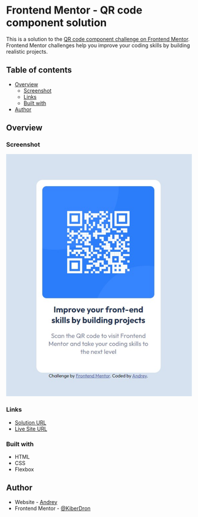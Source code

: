 # Frontend Mentor - QR code component solution

This is a solution to the [QR code component challenge on Frontend Mentor](https://www.frontendmentor.io/challenges/qr-code-component-iux_sIO_H). Frontend Mentor challenges help you improve your coding skills by building realistic projects.

## Table of contents

- [Overview](#overview)
  - [Screenshot](#screenshot)
  - [Links](#links)
  - [Built with](#built-with)
- [Author](#author)

## Overview

### Screenshot

![](./screenshot.jpg)

### Links

- [Solution URL](https://www.frontendmentor.io/solutions/html-and-css-solution-using-flexbox-oAXqocyvNL)
- [Live Site URL](https://kiberdron.github.io/qr-code-component)

### Built with

- HTML
- CSS
- Flexbox

## Author

- Website - [Andrey](https://github.com/KiberDron)
- Frontend Mentor - [@KiberDron](https://www.frontendmentor.io/profile/KiberDron)
